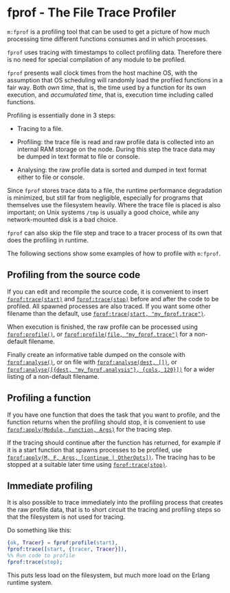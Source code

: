 <!--
%CopyrightBegin%

SPDX-License-Identifier: Apache-2.0

Copyright Ericsson AB 2023-2025. All Rights Reserved.

Licensed under the Apache License, Version 2.0 (the "License");
you may not use this file except in compliance with the License.
You may obtain a copy of the License at

    http://www.apache.org/licenses/LICENSE-2.0

Unless required by applicable law or agreed to in writing, software
distributed under the License is distributed on an "AS IS" BASIS,
WITHOUT WARRANTIES OR CONDITIONS OF ANY KIND, either express or implied.
See the License for the specific language governing permissions and
limitations under the License.

%CopyrightEnd%
-->
# fprof - The File Trace Profiler

`m:fprof` is a profiling tool that can be used to get a picture of how much
processing time different functions consumes and in which processes.

`fprof` uses tracing with timestamps to collect profiling data. Therefore there
is no need for special compilation of any module to be profiled.

`fprof` presents wall clock times from the host machine OS, with the assumption
that OS scheduling will randomly load the profiled functions in a fair way. Both
_own time_, that is, the time used by a function for its own execution, and
_accumulated time_, that is, execution time including called functions.

Profiling is essentially done in 3 steps:

- Tracing to a file.

- Profiling: the trace file is read and raw profile data is collected
  into an internal RAM storage on the node. During this step the trace data may
  be dumped in text format to file or console.

- Analysing: the raw profile data is sorted and dumped in text format
  either to file or console.

Since `fprof` stores trace data to a file, the runtime performance degradation is
minimized, but still far from negligible, especially for programs that themselves
use the filesystem heavily. Where the trace file is placed is also important;
on Unix systems `/tmp` is usually a good choice, while any
network-mounted disk is a bad choice.

`fprof` can also skip the file step and trace to a tracer process of its own that
does the profiling in runtime.

The following sections show some examples of how to profile with `m:fprof`.

## Profiling from the source code

If you can edit and recompile the source code, it is convenient to
insert [`fprof:trace(start)`](`fprof:trace/1`) and
[`fprof:trace(stop)`](`fprof:trace/1`) before and after the code to be profiled.
All spawned processes are also traced. If you want some other filename than
the default, use [`fprof:trace(start, "my_fprof.trace")`](`fprof:trace/2`).

When execution is finished, the raw profile can be processed using
[`fprof:profile()`](`fprof:profile/0`),
or [`fprof:profile(file, "my_fprof.trace")`](`fprof:profile/2`)
for a non-default filename.

Finally create an informative table dumped on the console with
[`fprof:analyse()`](`fprof:analyse/0`), or on file with
[`fprof:analyse(dest, [])`](`fprof:analyse/2`), or
[`fprof:analyse([{dest, "my_fprof.analysis"}, {cols, 120}])`](`fprof:analyse/1`)
for a wider listing of a non-default filename.

## Profiling a function

If you have one function that does the task that you want to profile, and the
function returns when the profiling should stop, it is convenient to use
[`fprof:apply(Module, Function, Args)`](`fprof:apply/3`) for the tracing step.

If the tracing should continue after the function has returned, for
example if it is a start function that spawns processes to be
profiled, use
[`fprof:apply(M, F, Args, [continue | OtherOpts])`](`fprof:apply/4`).
The tracing has to be stopped at a suitable later time using
[`fprof:trace(stop)`](`fprof:trace/1`).

## Immediate profiling

It is also possible to trace immediately into the profiling process that creates
the raw profile data, that is to short circuit the tracing and profiling steps
so that the filesystem is not used for tracing.

Do something like this:

```erlang
{ok, Tracer} = fprof:profile(start),
fprof:trace([start, {tracer, Tracer}]),
%% Run code to profile
fprof:trace(stop);
```

This puts less load on the filesystem, but much more load on the Erlang runtime
system.
